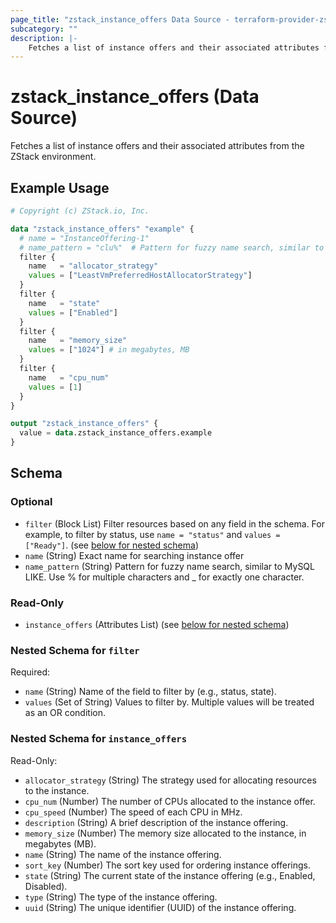```yaml
---
page_title: "zstack_instance_offers Data Source - terraform-provider-zstack"
subcategory: ""
description: |-
    Fetches a list of instance offers and their associated attributes from the ZStack environment.
---
```


# zstack_instance_offers (Data Source)

Fetches a list of instance offers and their associated attributes from the ZStack environment.

## Example Usage

```terraform
# Copyright (c) ZStack.io, Inc.

data "zstack_instance_offers" "example" {
  # name = "InstanceOffering-1"
  # name_pattern = "clu%"  # Pattern for fuzzy name search, similar to MySQL LIKE. Use % for multiple characters and _ for exactly one character.
  filter {
    name   = "allocator_strategy"
    values = ["LeastVmPreferredHostAllocatorStrategy"]
  }
  filter {
    name   = "state"
    values = ["Enabled"]
  }
  filter {
    name   = "memory_size"
    values = ["1024"] # in megabytes, MB
  }
  filter {
    name   = "cpu_num"
    values = [1]
  }
}

output "zstack_instance_offers" {
  value = data.zstack_instance_offers.example
}
```

<!-- schema generated by tfplugindocs -->
## Schema

### Optional

- `filter` (Block List) Filter resources based on any field in the schema. For example, to filter by status, use `name = "status"` and `values = ["Ready"]`. (see [below for nested schema](#nestedblock--filter))
- `name` (String) Exact name for searching  instance offer
- `name_pattern` (String) Pattern for fuzzy name search, similar to MySQL LIKE. Use % for multiple characters and _ for exactly one character.

### Read-Only

- `instance_offers` (Attributes List) (see [below for nested schema](#nestedatt--instance_offers))

<a id="nestedblock--filter"></a>
### Nested Schema for `filter`

Required:

- `name` (String) Name of the field to filter by (e.g., status, state).
- `values` (Set of String) Values to filter by. Multiple values will be treated as an OR condition.


<a id="nestedatt--instance_offers"></a>
### Nested Schema for `instance_offers`

Read-Only:

- `allocator_strategy` (String) The strategy used for allocating resources to the instance.
- `cpu_num` (Number) The number of CPUs allocated to the instance offer.
- `cpu_speed` (Number) The speed of each CPU in MHz.
- `description` (String) A brief description of the instance offering.
- `memory_size` (Number) The memory size allocated to the instance, in megabytes (MB).
- `name` (String) The name of the instance offering.
- `sort_key` (Number) The sort key used for ordering instance offerings.
- `state` (String) The current state of the instance offering (e.g., Enabled, Disabled).
- `type` (String) The type of the instance offering.
- `uuid` (String) The unique identifier (UUID) of the instance offering.



